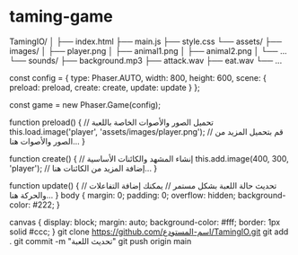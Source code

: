 # taming-game
TamingIO/
│
├── index.html
├── main.js
├── style.css
└── assets/
    ├── images/
    │   ├── player.png
    │   ├── animal1.png
    │   ├── animal2.png
    │   └── ...
    └── sounds/
        ├── background.mp3
        ├── attack.wav
        ├── eat.wav
        └── ...
<!DOCTYPE html>
<html lang="en">
<head>
    <meta charset="UTF-8">
    <meta name="viewport" content="width=device-width, initial-scale=1.0">
    <title>TamingIO - Game</title>
    <link rel="stylesheet" href="style.css">
</head>
<body>
    <canvas id="gameCanvas"></canvas>
    <script src="https://cdn.jsdelivr.net/npm/phaser@3.65.1/dist/phaser.js"></script>
    <script src="main.js"></script>
</body>
</html>
const config = {
    type: Phaser.AUTO,
    width: 800,
    height: 600,
    scene: {
        preload: preload,
        create: create,
        update: update
    }
};

const game = new Phaser.Game(config);

function preload() {
    // تحميل الصور والأصوات الخاصة باللعبة
    this.load.image('player', 'assets/images/player.png');
    // قم بتحميل المزيد من الصور والأصوات هنا...
}

function create() {
    // إنشاء المشهد والكائنات الأساسية
    this.add.image(400, 300, 'player');
    // إضافة المزيد من الكائنات هنا...
}

function update() {
    // تحديث حالة اللعبة بشكل مستمر
    // يمكنك إضافة التفاعلات والحركة هنا...
}
body {
    margin: 0;
    padding: 0;
    overflow: hidden;
    background-color: #222;
}

canvas {
    display: block;
    margin: auto;
    background-color: #fff;
    border: 1px solid #ccc;
}
git clone https://github.com/اسم-المستودع/TamingIO.git
git add .
git commit -m "تحديث اللعبة"
git push origin main
